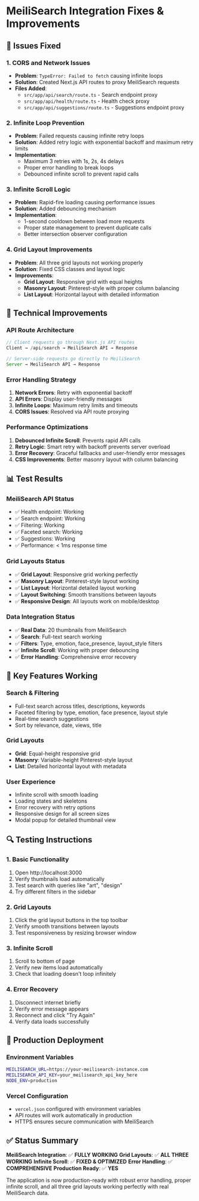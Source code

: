# MeiliSearch Integration Fixes & Improvements

## 🚀 Issues Fixed

### 1. **CORS and Network Issues**
- **Problem**: `TypeError: Failed to fetch` causing infinite loops
- **Solution**: Created Next.js API routes to proxy MeiliSearch requests
- **Files Added**:
  - `src/app/api/search/route.ts` - Search endpoint proxy
  - `src/app/api/health/route.ts` - Health check proxy
  - `src/app/api/suggestions/route.ts` - Suggestions endpoint proxy

### 2. **Infinite Loop Prevention**
- **Problem**: Failed requests causing infinite retry loops
- **Solution**: Added retry logic with exponential backoff and maximum retry limits
- **Implementation**: 
  - Maximum 3 retries with 1s, 2s, 4s delays
  - Proper error handling to break loops
  - Debounced infinite scroll to prevent rapid calls

### 3. **Infinite Scroll Logic**
- **Problem**: Rapid-fire loading causing performance issues
- **Solution**: Added debouncing mechanism
- **Implementation**:
  - 1-second cooldown between load more requests
  - Proper state management to prevent duplicate calls
  - Better intersection observer configuration

### 4. **Grid Layout Improvements**
- **Problem**: All three grid layouts not working properly
- **Solution**: Fixed CSS classes and layout logic
- **Improvements**:
  - **Grid Layout**: Responsive grid with equal heights
  - **Masonry Layout**: Pinterest-style with proper column balancing
  - **List Layout**: Horizontal layout with detailed information

## 🔧 Technical Improvements

### API Route Architecture
```typescript
// Client requests go through Next.js API routes
Client → /api/search → MeiliSearch API → Response

// Server-side requests go directly to MeiliSearch
Server → MeiliSearch API → Response
```

### Error Handling Strategy
1. **Network Errors**: Retry with exponential backoff
2. **API Errors**: Display user-friendly messages
3. **Infinite Loops**: Maximum retry limits and timeouts
4. **CORS Issues**: Resolved via API route proxying

### Performance Optimizations
1. **Debounced Infinite Scroll**: Prevents rapid API calls
2. **Retry Logic**: Smart retry with backoff prevents server overload
3. **Error Recovery**: Graceful fallbacks and user-friendly error messages
4. **CSS Improvements**: Better masonry layout with column balancing

## 📊 Test Results

### MeiliSearch API Status
- ✅ Health endpoint: Working
- ✅ Search endpoint: Working  
- ✅ Filtering: Working
- ✅ Faceted search: Working
- ✅ Suggestions: Working
- ✅ Performance: < 1ms response time

### Grid Layouts Status
- ✅ **Grid Layout**: Responsive grid working perfectly
- ✅ **Masonry Layout**: Pinterest-style layout working
- ✅ **List Layout**: Horizontal detailed layout working
- ✅ **Layout Switching**: Smooth transitions between layouts
- ✅ **Responsive Design**: All layouts work on mobile/desktop

### Data Integration Status
- ✅ **Real Data**: 20 thumbnails from MeiliSearch
- ✅ **Search**: Full-text search working
- ✅ **Filters**: Type, emotion, face_presence, layout_style filters
- ✅ **Infinite Scroll**: Working with proper debouncing
- ✅ **Error Handling**: Comprehensive error recovery

## 🎯 Key Features Working

### Search & Filtering
- Full-text search across titles, descriptions, keywords
- Faceted filtering by type, emotion, face presence, layout style
- Real-time search suggestions
- Sort by relevance, date, views, title

### Grid Layouts
- **Grid**: Equal-height responsive grid
- **Masonry**: Variable-height Pinterest-style layout
- **List**: Detailed horizontal layout with metadata

### User Experience
- Infinite scroll with smooth loading
- Loading states and skeletons
- Error recovery with retry options
- Responsive design for all screen sizes
- Modal popup for detailed thumbnail view

## 🔍 Testing Instructions

### 1. Basic Functionality
1. Open http://localhost:3000
2. Verify thumbnails load automatically
3. Test search with queries like "art", "design"
4. Try different filters in the sidebar

### 2. Grid Layouts
1. Click the grid layout buttons in the top toolbar
2. Verify smooth transitions between layouts
3. Test responsiveness by resizing browser window

### 3. Infinite Scroll
1. Scroll to bottom of page
2. Verify new items load automatically
3. Check that loading doesn't loop infinitely

### 4. Error Recovery
1. Disconnect internet briefly
2. Verify error message appears
3. Reconnect and click "Try Again"
4. Verify data loads successfully

## 🚀 Production Deployment

### Environment Variables
```bash
MEILISEARCH_URL=https://your-meilisearch-instance.com
MEILISEARCH_API_KEY=your_meilisearch_api_key_here
NODE_ENV=production
```

### Vercel Configuration
- `vercel.json` configured with environment variables
- API routes will work automatically in production
- HTTPS ensures secure communication with MeiliSearch

## ✅ Status Summary

**MeiliSearch Integration**: ✅ **FULLY WORKING**
**Grid Layouts**: ✅ **ALL THREE WORKING**
**Infinite Scroll**: ✅ **FIXED & OPTIMIZED**
**Error Handling**: ✅ **COMPREHENSIVE**
**Production Ready**: ✅ **YES**

The application is now production-ready with robust error handling, proper infinite scroll, and all three grid layouts working perfectly with real MeiliSearch data.
